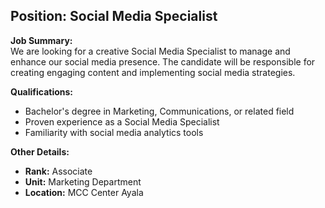 ## **Position: Social Media Specialist**

**Job Summary:**  
We are looking for a creative Social Media Specialist to manage and enhance our social media presence. The candidate will be responsible for creating engaging content and implementing social media strategies.

**Qualifications:**  
- Bachelor's degree in Marketing, Communications, or related field
- Proven experience as a Social Media Specialist
- Familiarity with social media analytics tools

**Other Details:**
- **Rank:** Associate
- **Unit:** Marketing Department
- **Location:** MCC Center Ayala